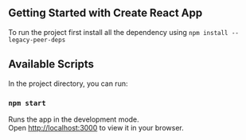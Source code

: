 ## Getting Started with Create React App

To run the project first install all the dependency using
``npm install --legacy-peer-deps``


## Available Scripts

In the project directory, you can run:

### `npm start`

Runs the app in the development mode.\
Open [http://localhost:3000](http://localhost:3000) to view it in your browser.